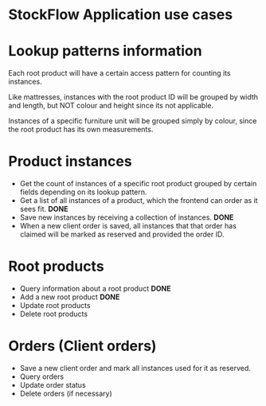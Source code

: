 # StockFlow Application use cases

# Lookup patterns information

Each root product will have a certain access pattern for counting its instances.

Like mattresses, instances with the root product ID will be grouped by width and length, but NOT colour and height since its not applicable.

Instances of a specific furniture unit will be grouped simply by colour, since the root product has its own measurements. 

# Product instances

- Get the count of instances of a specific root product grouped by certain fields depending on its lookup pattern.
- Get a list of all instances of a product, which the frontend can order as it sees fit. **DONE**
- Save new instances by receiving a collection of instances. **DONE**
- When a new client order is saved, all instances that that order has claimed will be marked as reserved and provided the order ID.

# Root products

- Query information about a root product **DONE**
- Add a new root product **DONE**
- Update root products
- Delete root products

# Orders (Client orders)

- Save a new client order and mark all instances used for it as reserved.
- Query orders
- Update order status
- Delete orders (if necessary)